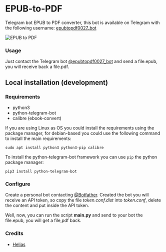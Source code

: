 # EPUB-to-PDF
Telegram bot EPUB to PDF converter, this bot is available on Telegram with the following username: [epubtopdf0027_bot](https://t.me/epub_to_pdf_bot)

![EPUB to PDF](icon.png)

### Usage

Just contact the Telegram bot [@epubtopdf0027_bot](https://t.me/epub_to_pdf_bot) and send a file.epub, you will receive back a file.pdf.


## Local installation (development)

### Requirements

- python3
- python-telegram-bot
- calibre (ebook-convert)

If you are using Linux as OS you could install the requirements using the package manager, for debian-based you could use the following command to install the main requirements:
```
sudo apt install python3 python3-pip calibre
```

To install the python-telegram-bot framework you can use `pip` the python package manager:
```
pip3 install python-telegram-bot
```

### Configure

Create a personal bot contacting [@Botfather](https://t.me/Botfather).
Created the bot you will receive an API token, so copy the file *token.conf.dist* into *token.conf*, delete the content and put inside the API token.

Well, now, you can run the script **main.py** and send to your bot the file.epub, you will get a file,pdf back.

### Credits
- [Helias](https://t.me/Helias)
